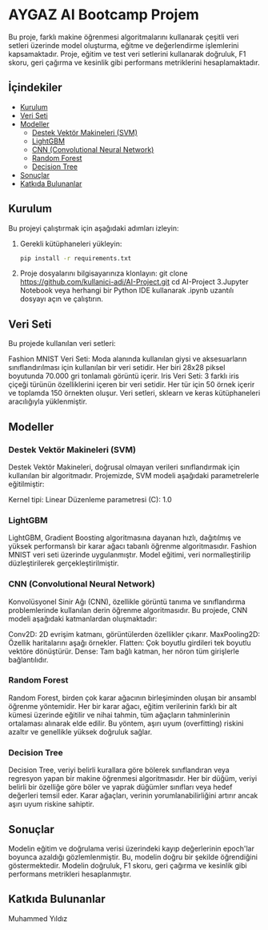 # AYGAZ AI Bootcamp Projem

Bu proje, farklı makine öğrenmesi algoritmalarını kullanarak çeşitli veri setleri üzerinde model oluşturma, eğitme ve değerlendirme işlemlerini kapsamaktadır. Proje, eğitim ve test veri setlerini kullanarak doğruluk, F1 skoru, geri çağırma ve kesinlik gibi performans metriklerini hesaplamaktadır.

## İçindekiler
- [Kurulum](#kurulum)
- [Veri Seti](#veri-seti)
- [Modeller](#modeller)
  - [Destek Vektör Makineleri (SVM)](#destek-vektör-makineleri-svm)
  - [LightGBM](#lightgbm)
  - [CNN (Convolutional Neural Network)](#cnn-convolutional-neural-network)
  - [Random Forest](#random-forest)
  - [Decision Tree](#decision-tree)
- [Sonuçlar](#sonuçlar)
- [Katkıda Bulunanlar](#katkıda-bulunanlar)

## Kurulum
Bu projeyi çalıştırmak için aşağıdaki adımları izleyin:

1. Gerekli kütüphaneleri yükleyin:
   ```bash
   pip install -r requirements.txt
2. Proje dosyalarını bilgisayarınıza klonlayın:
git clone https://github.com/kullanici-adi/AI-Project.git
cd AI-Project
3.Jupyter Notebook veya herhangi bir Python IDE kullanarak .ipynb uzantılı dosyayı açın ve çalıştırın.

## Veri Seti
Bu projede kullanılan veri setleri:

Fashion MNIST Veri Seti: Moda alanında kullanılan giysi ve aksesuarların sınıflandırılması için kullanılan bir veri setidir. Her biri 28x28 piksel boyutunda 70.000 gri tonlamalı görüntü içerir.
Iris Veri Seti: 3 farklı iris çiçeği türünün özelliklerini içeren bir veri setidir. Her tür için 50 örnek içerir ve toplamda 150 örnekten oluşur.
Veri setleri, sklearn ve keras kütüphaneleri aracılığıyla yüklenmiştir.

## Modeller
### Destek Vektör Makineleri (SVM)
Destek Vektör Makineleri, doğrusal olmayan verileri sınıflandırmak için kullanılan bir algoritmadır. Projemizde, SVM modeli aşağıdaki parametrelerle eğitilmiştir:

Kernel tipi: Linear
Düzenleme parametresi (C): 1.0
### LightGBM
LightGBM, Gradient Boosting algoritmasına dayanan hızlı, dağıtılmış ve yüksek performanslı bir karar ağacı tabanlı öğrenme algoritmasıdır. Fashion MNIST veri seti üzerinde uygulanmıştır. Model eğitimi, veri normalleştirilip düzleştirilerek gerçekleştirilmiştir.

### CNN (Convolutional Neural Network)
Konvolüsyonel Sinir Ağı (CNN), özellikle görüntü tanıma ve sınıflandırma problemlerinde kullanılan derin öğrenme algoritmasıdır. Bu projede, CNN modeli aşağıdaki katmanlardan oluşmaktadır:

Conv2D: 2D evrişim katmanı, görüntülerden özellikler çıkarır.
MaxPooling2D: Özellik haritalarını aşağı örnekler.
Flatten: Çok boyutlu girdileri tek boyutlu vektöre dönüştürür.
Dense: Tam bağlı katman, her nöron tüm girişlerle bağlantılıdır.

### Random Forest
Random Forest, birden çok karar ağacının birleşiminden oluşan bir ansambl öğrenme yöntemidir. Her bir karar ağacı, eğitim verilerinin farklı bir alt kümesi üzerinde eğitilir ve nihai tahmin, tüm ağaçların tahminlerinin ortalaması alınarak elde edilir. Bu yöntem, aşırı uyum (overfitting) riskini azaltır ve genellikle yüksek doğruluk sağlar.

### Decision Tree
Decision Tree, veriyi belirli kurallara göre bölerek sınıflandıran veya regresyon yapan bir makine öğrenmesi algoritmasıdır. Her bir düğüm, veriyi belirli bir özelliğe göre böler ve yaprak düğümler sınıfları veya hedef değerleri temsil eder. Karar ağaçları, verinin yorumlanabilirliğini artırır ancak aşırı uyum riskine sahiptir.

## Sonuçlar
Modelin eğitim ve doğrulama verisi üzerindeki kayıp değerlerinin epoch'lar boyunca azaldığı gözlemlenmiştir. Bu, modelin doğru bir şekilde öğrendiğini göstermektedir. Modelin doğruluk, F1 skoru, geri çağırma ve kesinlik gibi performans metrikleri hesaplanmıştır.

## Katkıda Bulunanlar
Muhammed Yıldız
   
   
